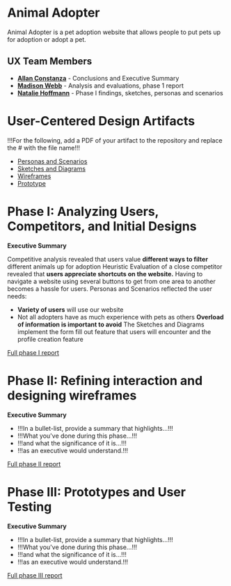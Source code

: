 # Animal Adopter

Animal Adopter is a pet adoption website that allows people to put pets up for adoption or adopt a pet.

## UX Team Members

* **[Allan Constanza](https://github.com/ChicoState/ux-personal-portfolio-AllanConstanza)** - Conclusions and Executive Summary
* **[Madison Webb](https://github.com/madisonewebb/UX-animal-adopter)** - Analysis and evaluations, phase 1 report
* **[Natalie Hoffmann](https://github.com/ChicoState/ux-personal-portfolio-a13n20)** - Phase I findings, sketches, personas and scenarios

# User-Centered Design Artifacts
 
!!!For the following, add a PDF of your artifact to the repository and replace the # with the file name!!!

* [Personas and Scenarios](personas/)
* [Sketches and Diagrams](sketches/)
* [Wireframes](wireframes/Wireframes.pdf)
* [Prototype](#)

# Phase I: Analyzing Users, Competitors, and Initial Designs

**Executive Summary**

Competitive analysis revealed that users value **different ways to filter** different animals up for adoption
Heuristic Evaluation of a close competitor revealed that **users appreciate shortcuts on the website.** Having to navigate a website using several buttons to get from one area to another becomes a hassle for users. 
Personas and Scenarios reflected the user needs:
- **Variety of users** will use our website
-  Not all adopters have as much experience with pets as others 
**Overload of information is important to avoid** 
The Sketches and Diagrams implement the form fill out feature that users will encounter and the profile creation feature   

[Full phase I report](phaseI/)

# Phase II: Refining interaction and designing wireframes

**Executive Summary**

* !!!In a bullet-list, provide a summary that highlights...!!!
* !!!What you've done during this phase...!!!
* !!!and what the significance of it is...!!!
* !!!as an executive would understand.!!!

[Full phase II report](phaseII/)

# Phase III: Prototypes and User Testing

**Executive Summary**

* !!!In a bullet-list, provide a summary that highlights...!!!
* !!!What you've done during this phase...!!!
* !!!and what the significance of it is...!!!
* !!!as an executive would understand.!!!

[Full phase III report](phaseIII/)
